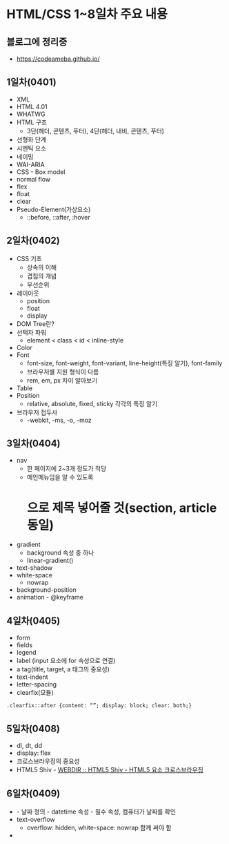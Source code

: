 # HTML/CSS 1~8일차 주요 내용
## 블로그에 정리중
- https://codeameba.github.io/

## 1일차(0401)
- XML
- HTML 4.01
- WHATWG
- HTML 구조 
	- 3단(헤더, 콘텐츠, 푸터), 4단(헤더, 내비, 콘텐츠, 푸터)
- 선형화 단계
- 시멘틱 요소
- 네이밍
- WAI-ARIA
- CSS - Box model
- normal flow
- flex
- float
- clear
- Pseudo-Element(가상요소)
	- ::before, ::after, :hover


## 2일차(0402)
- CSS 기초
	- 상속의 이해
	- 겹침의 개념
	- 우선순위
- 레이아웃
	- position
	- float
	- display
- DOM Tree란?
- 선택자 파워
	- element < class < id < inline-style
- Color
- Font
	- font-size, font-weight, font-variant, line-height(특징 알기), font-family
	- 브라우저별 지원 형식이 다름
	- rem, em, px 차이 알아보기
- Table
- Position
	- relative, absolute, fixed, sticky 각각의 특징 알기
- 브라우저 접두사
	- -webkit, -ms, -o, -moz


## 3일차(0404)
- nav
	- 한 페이지에 2~3개 정도가 적당
	- 메인메뉴임을 알 수 있도록 <h1>으로 제목 넣어줄 것(section, article 동일)
- gradient
	- background  속성 중 하나
	- linear-gradient()
- text-shadow
- white-space 
	- nowrap
- background-position
- animation - @keyframe


## 4일차(0405)
- form
- fields
- legend
- label (input  요소에 for 속성으로 연결)
- a tag(title, target, a 태그의 중요성)
- text-indent
- letter-spacing
- clearfix(모듈)
```
.clearfix::after {content: “”; display: block; clear: both;}
```


## 5일차(0408)
- dl, dt, dd
- display: flex
- 크로스브라우징의 중요성
- HTML5 Shiv - [WEBDIR :: HTML5 Shiv - HTML5 요소 크로스브라우징](https://webdir.tistory.com/81)


## 6일차(0409)
- <time>
	- 날짜 정의
	- datetime 속성 - 필수 속성, 컴퓨터가 날짜를 확인
- text-overflow
	- overflow: hidden, white-space: nowrap 함께 써야 함
- <script>
	- defer 속성
- removeClass
- addClass
- e.keycode
	- [https://keycode.info/](https://keycode.info/) 
	

## 7일차(0411)
- article
- figure
- img alt
- <em>, <strong>
- transition


## 8일차(0412)
- ol
- q
- footer - article 내부에도 사용 가능
- :hover 특징
- counter()
	- counter(name, style)
	- name: 카운터 이름
	- style: 기본값(생략)은 십진수(decimal), list-style-type과 동일한 값
	- disc, circle, square, decimal, decimal-leading-zero, lower-roman, upper-roman, lower-greek, lower-latin, upper-latin, armenian, georgian, lower-alpha, upper-alpha, or none.


## 9일차(0415)
- `<a href="mailto:code.ameba@gmail.com">code.ameba@gmail.com</a>`
> 클릭 시 메일 작성 창 열림
- `<a href=“tel:01026840242”>Tel</a> 
> 모바일 환경에서 전화걸기 링크

- `<header>`와 `<footer>`는 어디에나 들어갈 수 있다.(메인, 아티클, 섹션 등등)
- 푸터는 제목이 필요 없다
- 푸터의 주소에는 `<address>` 태그 사용
- `<small>`: 주변 글자보다 작게
- `<big>`: 주변 글자보다 크게
- `&copy;` 저작권 표시

### 반응형 웹
- 마크업이 심플해야 함
- RWD(반응형) vs AWD(적응형)
- Flexible web design
- 다양한 패턴이 존재
- desk top first vs mobile first
- 디바이스의 성능저하 고려해야 함
- px 단위는 지양, %, vh 등의 비율 단위 지향
- media queries
- @ : 앳사인
- 프린트용 CSS 별도 제작 및 연결 가능
- 모바일 세로 모드: 포트레이트 / 가로 모드: 랜드스케이프
- sass(css 전처리기)  최근에는  scss를 더 많이  쓰는 편
```
img {
	max-width: 100%;
	height: auto;
 }
```

- 모바일 환경에 맞는 아트디렉션 필요(단순히 사이즈를 줄이는 게 아닌 적절한 크롭)
- `<img src=“#” srcset=“”>` , `<picture>`, `<source>` 디바이스에 따른 조정 가능
- @media screen device-pixel-ratio
- html shiv
- break point :  반응형에서 너비가 바뀌는 지점?
- padding 백분율은 가로 사이즈 기준


## 10일차(0416)
- picture, srcset 등으로 기기별 적절한 이미지 사이즈 적용 가능
- 반응형 배경이미지



# 컴퓨터 공학 기초
## 컴공 1일차(0417)
- Philip Roberts - What the heck~~
- 컴퓨터는 전압으로 0, 1을 구분
- 2진수, 10진수, 16진수? - 정수를 표현하는 방식의 차이
> 10진수: 한 자리에 올 수 있는 숫자가 10개(0~9) radix
> 2진수: 0과 1
> 16진수: 0~f  - 16개 

- JS의 단점:  number의 타입이 하나밖에 없음(double = 8byte)
->  I/O 작업을 위한 언어이기 때문에

- 정수 표현 범위가 있음. 표 참조
- 

## 컴공 2일차(0418)
- **프로그래머가 하는 일은 추상화(abstraction)**
- 함수(function, routine, procedure, subroutine)
- procedural programming =절차지향
- 객체(object)
-> OOP(object - oriented - programming) 객체지향

- 함수에서의 추상화란,
-> ‘함수 시그니처(함수이름, 매개변수, 결과값)’ 또는 ‘인터페이스’와 ‘내부구현’을 구분(seperation)하는 것

- Documentation은 함수 시그니처를 모아놓은 것
- 내부구현은 알고리즘으로 이루어져있고, 이를 테스트할 때  O(n)를 이용


### 함수를 만들 때 유의할 점
- 함수이름은, 누가 보더라도 어떤 용도인지 알 수 있도록 명확하게
- 매개변수, return 등 인터페이스를 동일하게 설계해야 함. 이를 기능명세라고 함.

### 2진수 정규화(normalization)
- 정규화: 정수부를 1자리수, 0이 아닌 자연수
- 예: 123.82 -> 1.23482 x 10 **2
- mantissa 부분은 정밀도를 의미한다.

### Epsilon

### 언어 추상화

### 파이썬
#### mutable object(변경 가능 객체)
- 리스트
- 딕셔너리
- 집합(set)
#### immutable object(변경 불가능 객체)
- 정수, 상수, 정수 
- 문자열
- 튜플


## 컴공 3일차(0419)
- 자료구조 중 BST는 꼭 알아야 함
- 파이썬은 hash로 구성됨
- 이산수학, 집합, 선형대수 > 프로그래머의 필수 수학


### 새로운 언어를 공부할 때 보는 순서
1. 자료형
2. 연산자
3. 제어문, 반복문
4. 함수 - call by ref? or call by value?
5. class(OOP)
	- 정보은닉
	- 상속지원여부 
	- 가상함수지원여부

6. expression(식)
	- “abc” , 1 : 단항식(unary expression)
	- 무언가를 반환할 수 있으면 식
	- 파이썬에서는 함수도 식

7. 기본 입력 방식
	- stdin(standard input) : keyboard
	- stdout(standard output) : monitor
	- stderr(standard error) : monitor


### 함수는 첫 글자 ‘소문자’ / 클래스는 첫 글자 ‘대문자’

### 파이썬2 와 파이썬3 의 차이
- 내부구조가 다름
- 파이썬2는 유니코드 지원 안 함
- 파이썬3에서 문자열이 편리해짐

### ASCII / UNICODE
- 신호(부호)를 문자로 바꾸는 것이 ‘인코드’ 예) 모스부호
- 문자를 신호로 바꾸는 것이 ‘디코드’
- a(character)=97(code point) 
- ASCII는 7bit까지만 지원 가능하다는 게 단점
- 

